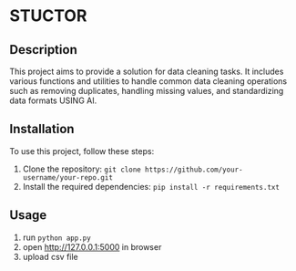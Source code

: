# STUCTOR

## Description

This project aims to provide a solution for data cleaning tasks. It includes various functions and utilities to handle common data cleaning operations such as removing duplicates, handling missing values, and standardizing data formats USING AI.

## Installation

To use this project, follow these steps:

1. Clone the repository: `git clone https://github.com/your-username/your-repo.git`
2. Install the required dependencies: `pip install -r requirements.txt`

## Usage

1. run ``python app.py``
2. open http://127.0.0.1:5000 in browser
3. upload csv file 



